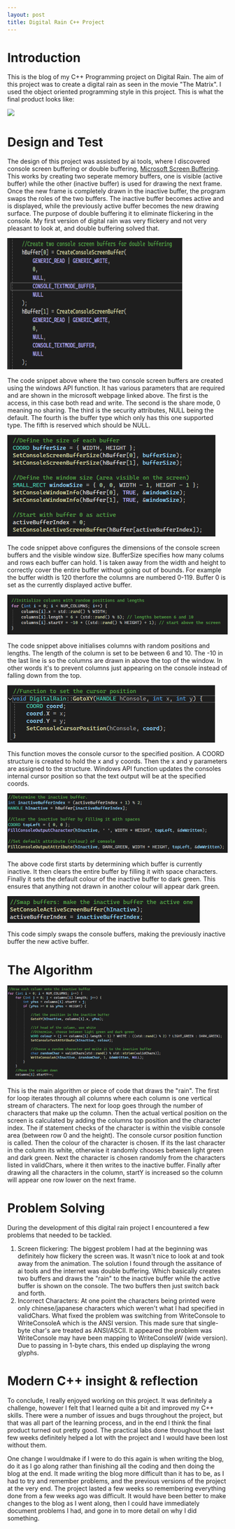 ```yaml
---
layout: post
title: Digital Rain C++ Project
---
```


# Introduction
This is the blog of my C++ Programming project on Digital Rain. The aim of this project was to create a digital rain as seen in the movie "The Matrix". 
I used the object oriented programming style in this project. This is what the final product looks like:

<img src="https://raw.githubusercontent.com/cillianjennings/DigitalRainCPP/main/docs/assets/images/DigitalRain.gif">

# Design and Test
The design of this project was assisted by ai tools, where I discovered console screen buffering or double buffering, [Microsoft Screen Buffering](https://learn.microsoft.com/en-us/windows/console/createconsolescreenbuffer).
This works by creating two seperate memory buffers, one is visible (active buffer) while the other (inactive buffer) is used for drawing the next frame.
Once the new frame is completely drawn in the inactive buffer, the program swaps the roles of the two buffers. The inactive buffer becomes active and is displayed, 
while the previously active buffer becomes the new drawing surface.
The purpose of double buffering it to eliminate flickering in the console. My first version of digital rain was very flickery and not very pleasant to look at, and double buffering solved that.

<img src="https://raw.githubusercontent.com/cillianjennings/DigitalRainCPP/main/docs/assets/images/DoubleBuffering1.png" width="400" height="300">

The code snippet above where the two console screen buffers are created using the windows API function. It has various parameters that are required and are shown in the microsoft webpage linked above.
The first is the access, in this case both read and write. The second is the share mode, 0 meaning no sharing. The third is the security attributes, NULL being the default. The fourth is the buffer type which only has this one supported type. The fifth is reserved which should be NULL.

<img src="https://raw.githubusercontent.com/cillianjennings/DigitalRainCPP/main/docs/assets/images/DoubleBuffering2.png">

The code snippet above configures the dimensions of the console screen buffers and the visible window size. BufferSize specifies how many colums and rows each buffer can hold. 
1 is taken away from the width and height to correctly cover the entire buffer without going out of bounds. For example the buffer width is 120 therfore the columns are numbered 0-119.
Buffer 0 is set as the currently displayed active buffer.

<img src="https://raw.githubusercontent.com/cillianjennings/DigitalRainCPP/main/docs/assets/images/Initialise.png">

The code snippet above initialises columns with random positions and lengths. The length of the column is set to be between 6 and 10. The -10 in the last line is so the columns are drawn in above the top of the window.
In other words it's to prevent columns just appearing on the console instead of falling down from the top.

<img src="https://raw.githubusercontent.com/cillianjennings/DigitalRainCPP/main/docs/assets/images/SetCursorPos.png">

This function moves the console cursor to the specified position. A COORD structure is created to hold the x and y coords. Then the x and y parameters are assigned to the structure.
Windows API function updates the consoles internal cursor position so that the text output will be at the specified coords.

<img src="https://raw.githubusercontent.com/cillianjennings/DigitalRainCPP/main/docs/assets/images/DoubleBuffering3.png">

The above code first starts by determining which buffer is currently inactive. It then clears the entire buffer by filling it with space characters. Finally it sets the default colour of
the inactive buffer to dark green. This ensures that anything not drawn in another colour will appear dark green.

<img src="https://raw.githubusercontent.com/cillianjennings/DigitalRainCPP/main/docs/assets/images/DoubleBuffering4.png">

This code simply swaps the console buffers, making the previously inactive buffer the new active buffer.

# The Algorithm

<img src="https://raw.githubusercontent.com/cillianjennings/DigitalRainCPP/main/docs/assets/images/Algorithm.png">

This is the main algorithm or piece of code that draws the "rain". The first for loop iterates through all columns where each column is one vertical stream of characters. 
The next for loop goes through the number of characters that make up the column. Then the actual vertical position on the screen is calculated by adding the columns top position and the character index.
The if statement checks of the character is within the visible console area (between row 0 and the height). The console cursor position function is called. Then the colour of the character is chosen. If its the last character in the column its white, otherwise it randomly chooses between light green and dark green. Next the character is chosen randomly from the characters listed in validChars, where it then writes to the inactive buffer.
Finally after drawing all the characters in the column, startY is increased so the column will appear one row lower on the next frame.

# Problem Solving

During the development of this digital rain project I encountered a few problems that needed to be tackled.

1. Screen flickering: The biggest problem I had at the beginning was definitely how flickery the screen was. It wasn't nice to look at and took away from the animation.
   The solution I found through the assitance of ai tools and the internet was double buffering. Which basically creates two buffers and draws the "rain" to the inactive buffer while the active
   buffer is shown on the console. The two buffers then just switch back and forth.
2. Incorrect Characters: At one point the characters being printed were only chinese/japanese characters which weren't what I had specified in validChars. What fixed the problem was switching from
   WriteConsole to WriteConsoleA which is the ANSI version. This made sure that single-byte char's are treated as ANSI/ASCII. It appeared the problem was WriteConsole may have been mapping to WriteConsoleW
   (wide version). Due to passing in 1-byte chars, this ended up displaying the wrong glyphs.


# Modern C++ insight & reflection
To conclude, I really enjoyed working on this project. It was definitely a challenge, however I felt that I learned quite a bit and improved my C++ skills.
There were a number of issues and bugs throughout the project, but that was all part of the learning process, and in the end I think the final product turned out 
pretty good. The practical labs done throughout the last few weeks definitely helped a lot with the project and I would have been lost without them.

One change I wouldmake if I were to do this again is when writing the blog, do it as I go along rather than finishing all the coding and then doing the blog at the end. It made writing
the blog more difficult than it has to be, as I had to try and remember problems, and the previous versions of the project at the very end. The project lasted a few weeks so remembering
everything done from a few weeks ago was difficult. It would have been better to make changes to the blog as I went along, then I could have immediately document problems I had, and gone
in to more detail on why I did something.


